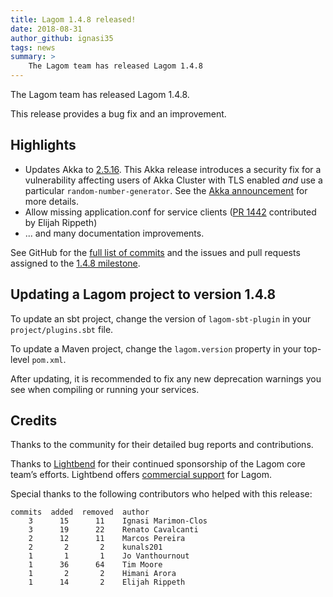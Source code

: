 ```yaml
---
title: Lagom 1.4.8 released!
date: 2018-08-31
author_github: ignasi35
tags: news
summary: >
    The Lagom team has released Lagom 1.4.8
---
```


The Lagom team has released Lagom 1.4.8.

This release provides a bug fix and an improvement.

## Highlights

- Updates Akka to [2.5.16](https://akka.io/blog/news/2018/08/29/akka-2.5.16-security-fix-released). This Akka release introduces a security fix for a vulnerability affecting users of Akka Cluster with TLS enabled _and_ use a particular `random-number-generator`. See the [Akka announcement](https://akka.io/blog/news/2018/08/29/akka-2.5.16-security-fix-released) for more details.
- Allow missing application.conf for service clients ([PR 1442](https://github.com/lagom/lagom/issues/1442) contributed by Elijah Rippeth)
- ... and many documentation improvements.

See GitHub for the [full list of commits](https://github.com/lagom/lagom/compare/1.4.7...1.4.8) and the issues and pull requests assigned to the [1.4.8 milestone](https://github.com/lagom/lagom/milestone/34?closed=1).

## Updating a Lagom project to version 1.4.8

To update an sbt project, change the version of `lagom-sbt-plugin` in your `project/plugins.sbt` file.

To update a Maven project, change the `lagom.version` property in your top-level `pom.xml`.

After updating, it is recommended to fix any new deprecation warnings you see when compiling or running your services.

## Credits

Thanks to the community for their detailed bug reports and contributions.

Thanks to [Lightbend](https://www.lightbend.com/) for their continued sponsorship of the Lagom core team’s efforts. Lightbend offers [commercial support](https://www.lightbend.com/subscription) for Lagom.

Special thanks to the following contributors who helped with this release:

    commits  added  removed  author    
        3      15      11    Ignasi Marimon-Clos
        3      19      22    Renato Cavalcanti
        2      12      11    Marcos Pereira
        2       2       2    kunals201
        1       1       1    Jo Vanthournout
        1      36      64    Tim Moore
        1       2       2    Himani Arora
        1      14       2    Elijah Rippeth
